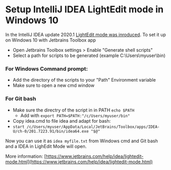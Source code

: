 # Setup IntelliJ IDEA LightEdit mode in Windows 10
In the IntelliJ IDEA update 2020.1 [LightEdit mode was inroduced](https://blog.jetbrains.com/idea/2020/04/lightedit-mode/).
To set it up on Windows 10 with Jetbrains Toolbox app 

* Open Jetbrains Toolbox settings > Enable "Generate shell scripts"
* Select a path for scripts to be generated (example C:\Users\myuser\bin)

### For Windows Command prompt:
* Add the directory of the scripts to your "Path" Environment variable
* Make sure to open a new cmd window

### For Git bash
* Make sure the directry of the script in in PATH `echo $PATH`
  * Add with `export PATH=$PATH:"/c/Users/myuser/bin"`
* Copy idea.cmd to file idea and adapt for bash:
* `start /c/Users/myuser/AppData/Local/JetBrains/Toolbox/apps/IDEA-U/ch-0/201.7223.91/bin/idea64.exe "$@"`

Now you can use it as `idea myfile.txt` from Windows cmd and Git bash and a IDEA in LighEdit Mode will open.

More information:
[https://www.jetbrains.com/help/idea/lightedit-mode.html](https://www.jetbrains.com/help/idea/lightedit-mode.html)